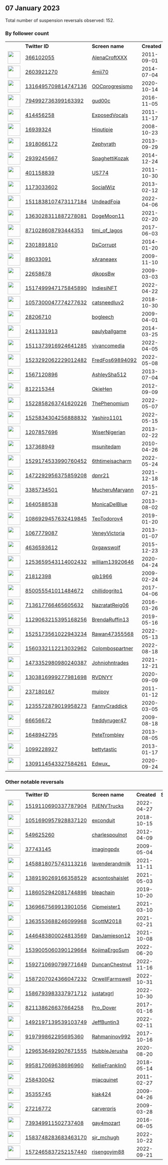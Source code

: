 
## 07 January 2023
Total number of suspension reversals observed: 152.

### By follower count
<table><tr><th></th><th align="left">Twitter ID</th><th align="left">Screen name</th>
<th align="left">Created</th><th align="left">Status</th><th align="left">Suspended</th><th align="left">Followers</th>
<tr><td><a href="https://pbs.twimg.com/profile_images/1569154689589190656/qghULSB3_normal.jpg"><img src="https://pbs.twimg.com/profile_images/1569154689589190656/qghULSB3_normal.jpg" width="40px" height="40px" align="center"/></a></td><td><a href="https://twitter.com/intent/user?user_id=366102055">366102055</a></td><td><a href="https://twitter.com/AlenaCroftXXX">AlenaCroftXXX</a></td><td>2011-09-01</td><td align="center"></td><td>2022-12-15</td><td>305977</td></tr>
<tr><td><a href="https://pbs.twimg.com/profile_images/1611446646134415366/zNNdDrfW_normal.jpg"><img src="https://pbs.twimg.com/profile_images/1611446646134415366/zNNdDrfW_normal.jpg" width="40px" height="40px" align="center"/></a></td><td><a href="https://twitter.com/intent/user?user_id=2603921270">2603921270</a></td><td><a href="https://twitter.com/4mii70">4mii70</a></td><td>2014-07-04</td><td align="center"></td><td>2022-12-21</td><td>282299</td></tr>
<tr><td><a href="https://pbs.twimg.com/profile_images/1609560662178516994/S2bBnRr5_normal.jpg"><img src="https://pbs.twimg.com/profile_images/1609560662178516994/S2bBnRr5_normal.jpg" width="40px" height="40px" align="center"/></a></td><td><a href="https://twitter.com/intent/user?user_id=1316495709814747136">1316495709814747136</a></td><td><a href="https://twitter.com/OOCprogresismo">OOCprogresismo</a></td><td>2020-10-14</td><td align="center"></td><td>2023-01-01</td><td>158246</td></tr>
<tr><td><a href="https://pbs.twimg.com/profile_images/1313255895363661826/TdxRRqHe_normal.jpg"><img src="https://pbs.twimg.com/profile_images/1313255895363661826/TdxRRqHe_normal.jpg" width="40px" height="40px" align="center"/></a></td><td><a href="https://twitter.com/intent/user?user_id=794992736399163392">794992736399163392</a></td><td><a href="https://twitter.com/gud00c">gud00c</a></td><td>2016-11-05</td><td align="center"></td><td>2022-11-25</td><td>138606</td></tr>
<tr><td><a href="https://pbs.twimg.com/profile_images/1478829906331119619/tadDpH1G_normal.jpg"><img src="https://pbs.twimg.com/profile_images/1478829906331119619/tadDpH1G_normal.jpg" width="40px" height="40px" align="center"/></a></td><td><a href="https://twitter.com/intent/user?user_id=414456258">414456258</a></td><td><a href="https://twitter.com/ExposedVocals">ExposedVocals</a></td><td>2011-11-17</td><td align="center"></td><td>2022-12-30</td><td>127209</td></tr>
<tr><td><a href="https://pbs.twimg.com/profile_images/3212071244/52340fcb91e6ebb5990e496b8f4cc083_normal.png"><img src="https://pbs.twimg.com/profile_images/3212071244/52340fcb91e6ebb5990e496b8f4cc083_normal.png" width="40px" height="40px" align="center"/></a></td><td><a href="https://twitter.com/intent/user?user_id=16939324">16939324</a></td><td><a href="https://twitter.com/Hiqutipie">Hiqutipie</a></td><td>2008-10-23</td><td align="center"></td><td>2022-12-23</td><td>115659</td></tr>
<tr><td><a href="https://pbs.twimg.com/profile_images/1611269343697936384/v3Ejyr5B_normal.jpg"><img src="https://pbs.twimg.com/profile_images/1611269343697936384/v3Ejyr5B_normal.jpg" width="40px" height="40px" align="center"/></a></td><td><a href="https://twitter.com/intent/user?user_id=1918066172">1918066172</a></td><td><a href="https://twitter.com/Zephyrath">Zephyrath</a></td><td>2013-09-29</td><td align="center"></td><td>2022-12-07</td><td>93664</td></tr>
<tr><td><a href="https://pbs.twimg.com/profile_images/1619948827598884864/EHAFZ69i_normal.jpg"><img src="https://pbs.twimg.com/profile_images/1619948827598884864/EHAFZ69i_normal.jpg" width="40px" height="40px" align="center"/></a></td><td><a href="https://twitter.com/intent/user?user_id=2939245667">2939245667</a></td><td><a href="https://twitter.com/SpaghettiKozak">SpaghettiKozak</a></td><td>2014-12-24</td><td align="center"></td><td>2022-11-24</td><td>42134</td></tr>
<tr><td><a href="https://pbs.twimg.com/profile_images/717890908012879872/7A88qq9c_normal.jpg"><img src="https://pbs.twimg.com/profile_images/717890908012879872/7A88qq9c_normal.jpg" width="40px" height="40px" align="center"/></a></td><td><a href="https://twitter.com/intent/user?user_id=401158839">401158839</a></td><td><a href="https://twitter.com/US774">US774</a></td><td>2011-10-30</td><td align="center"></td><td>2022-12-30</td><td>38135</td></tr>
<tr><td><a href="https://pbs.twimg.com/profile_images/666341921351036929/0AKCi4_i_normal.jpg"><img src="https://pbs.twimg.com/profile_images/666341921351036929/0AKCi4_i_normal.jpg" width="40px" height="40px" align="center"/></a></td><td><a href="https://twitter.com/intent/user?user_id=1173033602">1173033602</a></td><td><a href="https://twitter.com/SocialWiz">SocialWiz</a></td><td>2013-02-12</td><td align="center"></td><td>2022-12-20</td><td>33546</td></tr>
<tr><td><a href="https://pbs.twimg.com/profile_images/1517330264204234753/2-YEQne6_normal.jpg"><img src="https://pbs.twimg.com/profile_images/1517330264204234753/2-YEQne6_normal.jpg" width="40px" height="40px" align="center"/></a></td><td><a href="https://twitter.com/intent/user?user_id=1511838107473117184">1511838107473117184</a></td><td><a href="https://twitter.com/UndeadFoia">UndeadFoia</a></td><td>2022-04-06</td><td align="center"></td><td>2022-08-05</td><td>33544</td></tr>
<tr><td><a href="https://pbs.twimg.com/profile_images/1482495984794062849/Kz0dzsY1_normal.jpg"><img src="https://pbs.twimg.com/profile_images/1482495984794062849/Kz0dzsY1_normal.jpg" width="40px" height="40px" align="center"/></a></td><td><a href="https://twitter.com/intent/user?user_id=1363028311887278081">1363028311887278081</a></td><td><a href="https://twitter.com/DogeMoon11">DogeMoon11</a></td><td>2021-02-20</td><td align="center">👋</td><td>2022-12-17</td><td>21782</td></tr>
<tr><td><a href="https://pbs.twimg.com/profile_images/1614524560124026880/BjlRSEkq_normal.jpg"><img src="https://pbs.twimg.com/profile_images/1614524560124026880/BjlRSEkq_normal.jpg" width="40px" height="40px" align="center"/></a></td><td><a href="https://twitter.com/intent/user?user_id=871028608793444353">871028608793444353</a></td><td><a href="https://twitter.com/timi_of_lagos">timi_of_lagos</a></td><td>2017-06-03</td><td align="center"></td><td></td><td>21586</td></tr>
<tr><td><a href="https://pbs.twimg.com/profile_images/1585971291621888002/SOeCFyjn_normal.jpg"><img src="https://pbs.twimg.com/profile_images/1585971291621888002/SOeCFyjn_normal.jpg" width="40px" height="40px" align="center"/></a></td><td><a href="https://twitter.com/intent/user?user_id=2301891810">2301891810</a></td><td><a href="https://twitter.com/DsCorrupt">DsCorrupt</a></td><td>2014-01-20</td><td align="center"></td><td>2023-01-05</td><td>19296</td></tr>
<tr><td><a href="https://pbs.twimg.com/profile_images/988169114073124870/rmkRi2F3_normal.jpg"><img src="https://pbs.twimg.com/profile_images/988169114073124870/rmkRi2F3_normal.jpg" width="40px" height="40px" align="center"/></a></td><td><a href="https://twitter.com/intent/user?user_id=89033091">89033091</a></td><td><a href="https://twitter.com/xAraneaex">xAraneaex</a></td><td>2009-11-10</td><td align="center"></td><td>2023-01-02</td><td>10259</td></tr>
<tr><td><a href="https://pbs.twimg.com/profile_images/1086307920940285953/UKPSZ1ym_normal.jpg"><img src="https://pbs.twimg.com/profile_images/1086307920940285953/UKPSZ1ym_normal.jpg" width="40px" height="40px" align="center"/></a></td><td><a href="https://twitter.com/intent/user?user_id=22658678">22658678</a></td><td><a href="https://twitter.com/djkopsBw">djkopsBw</a></td><td>2009-03-03</td><td align="center"></td><td>2022-09-18</td><td>7300</td></tr>
<tr><td><a href="https://pbs.twimg.com/profile_images/1579454585915281408/hy4c2Zgw_normal.jpg"><img src="https://pbs.twimg.com/profile_images/1579454585915281408/hy4c2Zgw_normal.jpg" width="40px" height="40px" align="center"/></a></td><td><a href="https://twitter.com/intent/user?user_id=1517499947175845890">1517499947175845890</a></td><td><a href="https://twitter.com/IndiesiNFT">IndiesiNFT</a></td><td>2022-04-22</td><td align="center"></td><td>2022-12-01</td><td>5614</td></tr>
<tr><td><a href="https://pbs.twimg.com/profile_images/1611524812328812544/hlEZAWBI_normal.jpg"><img src="https://pbs.twimg.com/profile_images/1611524812328812544/hlEZAWBI_normal.jpg" width="40px" height="40px" align="center"/></a></td><td><a href="https://twitter.com/intent/user?user_id=1057300047774277632">1057300047774277632</a></td><td><a href="https://twitter.com/catsneedluv2">catsneedluv2</a></td><td>2018-10-30</td><td align="center"></td><td>2022-03-17</td><td>4628</td></tr>
<tr><td><a href="https://pbs.twimg.com/profile_images/425314260/weedthumb_normal.jpg"><img src="https://pbs.twimg.com/profile_images/425314260/weedthumb_normal.jpg" width="40px" height="40px" align="center"/></a></td><td><a href="https://twitter.com/intent/user?user_id=28206710">28206710</a></td><td><a href="https://twitter.com/bogleech">bogleech</a></td><td>2009-04-01</td><td align="center"></td><td>2022-11-06</td><td>4461</td></tr>
<tr><td><a href="https://pbs.twimg.com/profile_images/573264629658361856/Ix2IeWKe_normal.jpeg"><img src="https://pbs.twimg.com/profile_images/573264629658361856/Ix2IeWKe_normal.jpeg" width="40px" height="40px" align="center"/></a></td><td><a href="https://twitter.com/intent/user?user_id=2411331913">2411331913</a></td><td><a href="https://twitter.com/paulyballgame">paulyballgame</a></td><td>2014-03-25</td><td align="center"></td><td></td><td>4447</td></tr>
<tr><td><a href="https://pbs.twimg.com/profile_images/1607959505652056072/IzZGW7bd_normal.jpg"><img src="https://pbs.twimg.com/profile_images/1607959505652056072/IzZGW7bd_normal.jpg" width="40px" height="40px" align="center"/></a></td><td><a href="https://twitter.com/intent/user?user_id=1511373916924641285">1511373916924641285</a></td><td><a href="https://twitter.com/vivancomedia">vivancomedia</a></td><td>2022-04-05</td><td align="center"></td><td>2023-01-05</td><td>3731</td></tr>
<tr><td><a href="https://pbs.twimg.com/profile_images/1599357410665062400/WV6AXybO_normal.jpg"><img src="https://pbs.twimg.com/profile_images/1599357410665062400/WV6AXybO_normal.jpg" width="40px" height="40px" align="center"/></a></td><td><a href="https://twitter.com/intent/user?user_id=1523292062229012482">1523292062229012482</a></td><td><a href="https://twitter.com/FredFos69894092">FredFos69894092</a></td><td>2022-05-08</td><td align="center"></td><td>2022-12-25</td><td>3632</td></tr>
<tr><td><a href="https://pbs.twimg.com/profile_images/1338911327650246657/EQkVH8Lf_normal.jpg"><img src="https://pbs.twimg.com/profile_images/1338911327650246657/EQkVH8Lf_normal.jpg" width="40px" height="40px" align="center"/></a></td><td><a href="https://twitter.com/intent/user?user_id=1567120896">1567120896</a></td><td><a href="https://twitter.com/AshleySha512">AshleySha512</a></td><td>2013-07-04</td><td align="center"></td><td>2022-07-09</td><td>3534</td></tr>
<tr><td><a href="https://pbs.twimg.com/profile_images/1226130663419654146/k9KbPBM1_normal.jpg"><img src="https://pbs.twimg.com/profile_images/1226130663419654146/k9KbPBM1_normal.jpg" width="40px" height="40px" align="center"/></a></td><td><a href="https://twitter.com/intent/user?user_id=812215344">812215344</a></td><td><a href="https://twitter.com/OkieHen">OkieHen</a></td><td>2012-09-09</td><td align="center"></td><td></td><td>3336</td></tr>
<tr><td><a href="https://pbs.twimg.com/profile_images/1644758505398714371/idIUTXVH_normal.jpg"><img src="https://pbs.twimg.com/profile_images/1644758505398714371/idIUTXVH_normal.jpg" width="40px" height="40px" align="center"/></a></td><td><a href="https://twitter.com/intent/user?user_id=1522858263741620226">1522858263741620226</a></td><td><a href="https://twitter.com/ThePhenomium">ThePhenomium</a></td><td>2022-05-07</td><td align="center"></td><td>2022-09-12</td><td>3251</td></tr>
<tr><td><a href="https://pbs.twimg.com/profile_images/1634053718445309954/bN7biJ2A_normal.jpg"><img src="https://pbs.twimg.com/profile_images/1634053718445309954/bN7biJ2A_normal.jpg" width="40px" height="40px" align="center"/></a></td><td><a href="https://twitter.com/intent/user?user_id=1525834304256888832">1525834304256888832</a></td><td><a href="https://twitter.com/Yashiro1101">Yashiro1101</a></td><td>2022-05-15</td><td align="center"></td><td>2022-11-21</td><td>3041</td></tr>
<tr><td><a href="https://pbs.twimg.com/profile_images/1621438244159111169/9j7jx1xQ_normal.jpg"><img src="https://pbs.twimg.com/profile_images/1621438244159111169/9j7jx1xQ_normal.jpg" width="40px" height="40px" align="center"/></a></td><td><a href="https://twitter.com/intent/user?user_id=1207857696">1207857696</a></td><td><a href="https://twitter.com/WiserNigerian">WiserNigerian</a></td><td>2013-02-22</td><td align="center"></td><td>2022-12-30</td><td>2943</td></tr>
<tr><td><a href="https://pbs.twimg.com/profile_images/815702027321966592/Bz8qbFpP_normal.jpg"><img src="https://pbs.twimg.com/profile_images/815702027321966592/Bz8qbFpP_normal.jpg" width="40px" height="40px" align="center"/></a></td><td><a href="https://twitter.com/intent/user?user_id=137368949">137368949</a></td><td><a href="https://twitter.com/msunitedam">msunitedam</a></td><td>2010-04-26</td><td align="center"></td><td>2022-10-27</td><td>2744</td></tr>
<tr><td><a href="https://pbs.twimg.com/profile_images/1547292298114916354/GoNBLYF-_normal.jpg"><img src="https://pbs.twimg.com/profile_images/1547292298114916354/GoNBLYF-_normal.jpg" width="40px" height="40px" align="center"/></a></td><td><a href="https://twitter.com/intent/user?user_id=1529174533990760452">1529174533990760452</a></td><td><a href="https://twitter.com/6thtimeisacharm">6thtimeisacharm</a></td><td>2022-05-24</td><td align="center"></td><td>2022-10-19</td><td>2333</td></tr>
<tr><td><a href="https://pbs.twimg.com/profile_images/1639993149014568961/6RxeD5NE_normal.jpg"><img src="https://pbs.twimg.com/profile_images/1639993149014568961/6RxeD5NE_normal.jpg" width="40px" height="40px" align="center"/></a></td><td><a href="https://twitter.com/intent/user?user_id=1472292956375859208">1472292956375859208</a></td><td><a href="https://twitter.com/dpnr21">dpnr21</a></td><td>2021-12-18</td><td align="center"></td><td>2022-11-08</td><td>2184</td></tr>
<tr><td><a href="https://pbs.twimg.com/profile_images/1451990086082568192/Mr1-wIY9_normal.jpg"><img src="https://pbs.twimg.com/profile_images/1451990086082568192/Mr1-wIY9_normal.jpg" width="40px" height="40px" align="center"/></a></td><td><a href="https://twitter.com/intent/user?user_id=3385734501">3385734501</a></td><td><a href="https://twitter.com/MucheruMaryann">MucheruMaryann</a></td><td>2015-07-21</td><td align="center"></td><td>2022-12-30</td><td>1889</td></tr>
<tr><td><a href="https://pbs.twimg.com/profile_images/1611141106200154113/URPXBbBJ_normal.jpg"><img src="https://pbs.twimg.com/profile_images/1611141106200154113/URPXBbBJ_normal.jpg" width="40px" height="40px" align="center"/></a></td><td><a href="https://twitter.com/intent/user?user_id=1640588538">1640588538</a></td><td><a href="https://twitter.com/MonicaDelBlue">MonicaDelBlue</a></td><td>2013-08-02</td><td align="center"></td><td></td><td>1652</td></tr>
<tr><td><a href="https://pbs.twimg.com/profile_images/1486487394945835009/u1UfkzaZ_normal.jpg"><img src="https://pbs.twimg.com/profile_images/1486487394945835009/u1UfkzaZ_normal.jpg" width="40px" height="40px" align="center"/></a></td><td><a href="https://twitter.com/intent/user?user_id=1086929457632419845">1086929457632419845</a></td><td><a href="https://twitter.com/TeoTodorov4">TeoTodorov4</a></td><td>2019-01-20</td><td align="center"></td><td>2022-07-26</td><td>1648</td></tr>
<tr><td><a href="https://pbs.twimg.com/profile_images/1093046019850469376/JmaQ9rTT_normal.jpg"><img src="https://pbs.twimg.com/profile_images/1093046019850469376/JmaQ9rTT_normal.jpg" width="40px" height="40px" align="center"/></a></td><td><a href="https://twitter.com/intent/user?user_id=1067779087">1067779087</a></td><td><a href="https://twitter.com/VeneyVictoria">VeneyVictoria</a></td><td>2013-01-07</td><td align="center"></td><td></td><td>1522</td></tr>
<tr><td><a href="https://pbs.twimg.com/profile_images/1641662788501397507/dQbzagmH_normal.jpg"><img src="https://pbs.twimg.com/profile_images/1641662788501397507/dQbzagmH_normal.jpg" width="40px" height="40px" align="center"/></a></td><td><a href="https://twitter.com/intent/user?user_id=4636593612">4636593612</a></td><td><a href="https://twitter.com/0xgawswolf">0xgawswolf</a></td><td>2015-12-23</td><td align="center"></td><td>2022-12-13</td><td>1483</td></tr>
<tr><td><a href="https://pbs.twimg.com/profile_images/1253659756041994240/Ag2Q_J0W_normal.jpg"><img src="https://pbs.twimg.com/profile_images/1253659756041994240/Ag2Q_J0W_normal.jpg" width="40px" height="40px" align="center"/></a></td><td><a href="https://twitter.com/intent/user?user_id=1253659543114002432">1253659543114002432</a></td><td><a href="https://twitter.com/william13920646">william13920646</a></td><td>2020-04-24</td><td align="center"></td><td>2022-12-22</td><td>1436</td></tr>
<tr><td><a href="https://pbs.twimg.com/profile_images/1547214577082966016/UF7kOJ4Z_normal.jpg"><img src="https://pbs.twimg.com/profile_images/1547214577082966016/UF7kOJ4Z_normal.jpg" width="40px" height="40px" align="center"/></a></td><td><a href="https://twitter.com/intent/user?user_id=21812398">21812398</a></td><td><a href="https://twitter.com/gjb1966">gjb1966</a></td><td>2009-02-24</td><td align="center"></td><td>2022-10-21</td><td>1255</td></tr>
<tr><td><a href="https://pbs.twimg.com/profile_images/850058355519488001/ioo1aBJt_normal.jpg"><img src="https://pbs.twimg.com/profile_images/850058355519488001/ioo1aBJt_normal.jpg" width="40px" height="40px" align="center"/></a></td><td><a href="https://twitter.com/intent/user?user_id=850055541011484672">850055541011484672</a></td><td><a href="https://twitter.com/chillidogrito1">chillidogrito1</a></td><td>2017-04-06</td><td align="center"></td><td>2022-10-29</td><td>1231</td></tr>
<tr><td><a href="https://pbs.twimg.com/profile_images/765267406759587840/n1d9LFvs_normal.jpg"><img src="https://pbs.twimg.com/profile_images/765267406759587840/n1d9LFvs_normal.jpg" width="40px" height="40px" align="center"/></a></td><td><a href="https://twitter.com/intent/user?user_id=713617766465605632">713617766465605632</a></td><td><a href="https://twitter.com/NazratatReig06">NazratatReig06</a></td><td>2016-03-26</td><td align="center"></td><td>2022-12-03</td><td>1149</td></tr>
<tr><td><a href="https://pbs.twimg.com/profile_images/1558387612699791361/Y0l44Gsp_normal.jpg"><img src="https://pbs.twimg.com/profile_images/1558387612699791361/Y0l44Gsp_normal.jpg" width="40px" height="40px" align="center"/></a></td><td><a href="https://twitter.com/intent/user?user_id=1129063215395168256">1129063215395168256</a></td><td><a href="https://twitter.com/BrendaRuffin13">BrendaRuffin13</a></td><td>2019-05-16</td><td align="center"></td><td>2022-12-23</td><td>1119</td></tr>
<tr><td><a href="https://pbs.twimg.com/profile_images/1525908039597015044/5WjynoLd_normal.jpg"><img src="https://pbs.twimg.com/profile_images/1525908039597015044/5WjynoLd_normal.jpg" width="40px" height="40px" align="center"/></a></td><td><a href="https://twitter.com/intent/user?user_id=1525173561022943234">1525173561022943234</a></td><td><a href="https://twitter.com/Rawan47355568">Rawan47355568</a></td><td>2022-05-13</td><td align="center"></td><td>2023-01-06</td><td>1115</td></tr>
<tr><td><a href="https://pbs.twimg.com/profile_images/1560332493613678594/kn6N-e_f_normal.png"><img src="https://pbs.twimg.com/profile_images/1560332493613678594/kn6N-e_f_normal.png" width="40px" height="40px" align="center"/></a></td><td><a href="https://twitter.com/intent/user?user_id=1560332112213032962">1560332112213032962</a></td><td><a href="https://twitter.com/Colombospartner">Colombospartner</a></td><td>2022-08-18</td><td align="center"></td><td>2022-12-11</td><td>1102</td></tr>
<tr><td><a href="https://pbs.twimg.com/profile_images/1642372260307582978/ABa0lgtn_normal.jpg"><img src="https://pbs.twimg.com/profile_images/1642372260307582978/ABa0lgtn_normal.jpg" width="40px" height="40px" align="center"/></a></td><td><a href="https://twitter.com/intent/user?user_id=1473352980980240387">1473352980980240387</a></td><td><a href="https://twitter.com/Johnjohntrades">Johnjohntrades</a></td><td>2021-12-21</td><td align="center"></td><td>2023-01-04</td><td>1094</td></tr>
<tr><td><a href="https://pbs.twimg.com/profile_images/1613033178494640132/_jpDXRwC_normal.jpg"><img src="https://pbs.twimg.com/profile_images/1613033178494640132/_jpDXRwC_normal.jpg" width="40px" height="40px" align="center"/></a></td><td><a href="https://twitter.com/intent/user?user_id=1303816999277981698">1303816999277981698</a></td><td><a href="https://twitter.com/RVDNYY">RVDNYY</a></td><td>2020-09-09</td><td align="center"></td><td></td><td>1053</td></tr>
<tr><td><a href="https://pbs.twimg.com/profile_images/1616499363660042240/EF46WRsZ_normal.jpg"><img src="https://pbs.twimg.com/profile_images/1616499363660042240/EF46WRsZ_normal.jpg" width="40px" height="40px" align="center"/></a></td><td><a href="https://twitter.com/intent/user?user_id=237180167">237180167</a></td><td><a href="https://twitter.com/muipoy">muipoy</a></td><td>2011-01-12</td><td align="center">🔒</td><td>2023-01-01</td><td>920</td></tr>
<tr><td><a href="https://pbs.twimg.com/profile_images/1395518770995728384/ctVicRRR_normal.jpg"><img src="https://pbs.twimg.com/profile_images/1395518770995728384/ctVicRRR_normal.jpg" width="40px" height="40px" align="center"/></a></td><td><a href="https://twitter.com/intent/user?user_id=1235572879019958273">1235572879019958273</a></td><td><a href="https://twitter.com/FannyCraddick">FannyCraddick</a></td><td>2020-03-05</td><td align="center"></td><td>2022-07-16</td><td>900</td></tr>
<tr><td><a href="https://pbs.twimg.com/profile_images/725258089490833408/9PKCRr_H_normal.jpg"><img src="https://pbs.twimg.com/profile_images/725258089490833408/9PKCRr_H_normal.jpg" width="40px" height="40px" align="center"/></a></td><td><a href="https://twitter.com/intent/user?user_id=66656672">66656672</a></td><td><a href="https://twitter.com/freddyruger47">freddyruger47</a></td><td>2009-08-18</td><td align="center"></td><td></td><td>815</td></tr>
<tr><td><a href="https://abs.twimg.com/sticky/default_profile_images/default_profile_normal.png"><img src="https://abs.twimg.com/sticky/default_profile_images/default_profile_normal.png" width="40px" height="40px" align="center"/></a></td><td><a href="https://twitter.com/intent/user?user_id=1648942795">1648942795</a></td><td><a href="https://twitter.com/PeteTrombley">PeteTrombley</a></td><td>2013-08-05</td><td align="center"></td><td>2022-07-17</td><td>777</td></tr>
<tr><td><a href="https://pbs.twimg.com/profile_images/1611418484721729561/stW5srDC_normal.jpg"><img src="https://pbs.twimg.com/profile_images/1611418484721729561/stW5srDC_normal.jpg" width="40px" height="40px" align="center"/></a></td><td><a href="https://twitter.com/intent/user?user_id=1099228927">1099228927</a></td><td><a href="https://twitter.com/bettytastic">bettytastic</a></td><td>2013-01-17</td><td align="center"></td><td></td><td>742</td></tr>
<tr><td><a href="https://pbs.twimg.com/profile_images/1630643847263862799/XVgCAM1H_normal.jpg"><img src="https://pbs.twimg.com/profile_images/1630643847263862799/XVgCAM1H_normal.jpg" width="40px" height="40px" align="center"/></a></td><td><a href="https://twitter.com/intent/user?user_id=1309114543327584261">1309114543327584261</a></td><td><a href="https://twitter.com/Edwux_">Edwux_</a></td><td>2020-09-24</td><td align="center"></td><td>2023-01-02</td><td>704</td></tr>
</table>

### Other notable reversals
<table><tr><th></th><th align="left">Twitter ID</th><th align="left">Screen name</th>
<th align="left">Created</th><th align="left">Status</th><th align="left">Suspended</th><th align="left">Followers</th>
<tr><td><a href="https://pbs.twimg.com/profile_images/1532122936680669185/RVfBTfC__normal.jpg"><img src="https://pbs.twimg.com/profile_images/1532122936680669185/RVfBTfC__normal.jpg" width="40px" height="40px" align="center"/></a></td><td><a href="https://twitter.com/intent/user?user_id=1519110690337787904">1519110690337787904</a></td><td><a href="https://twitter.com/PJENVTrucks">PJENVTrucks</a></td><td>2022-04-27</td><td align="center"></td><td>2022-12-23</td><td>264</td></tr>
<tr><td><a href="https://pbs.twimg.com/profile_images/1590347108632117248/gIGSisYq_normal.jpg"><img src="https://pbs.twimg.com/profile_images/1590347108632117248/gIGSisYq_normal.jpg" width="40px" height="40px" align="center"/></a></td><td><a href="https://twitter.com/intent/user?user_id=1051690957928837120">1051690957928837120</a></td><td><a href="https://twitter.com/exconduit">exconduit</a></td><td>2018-10-15</td><td align="center"></td><td>2022-12-08</td><td>95</td></tr>
<tr><td><a href="https://abs.twimg.com/sticky/default_profile_images/default_profile_normal.png"><img src="https://abs.twimg.com/sticky/default_profile_images/default_profile_normal.png" width="40px" height="40px" align="center"/></a></td><td><a href="https://twitter.com/intent/user?user_id=549625260">549625260</a></td><td><a href="https://twitter.com/charlespoulnot">charlespoulnot</a></td><td>2012-04-09</td><td align="center"></td><td>2022-12-29</td><td>228</td></tr>
<tr><td><a href="https://pbs.twimg.com/profile_images/1570584710870609920/nV_DQl8x_normal.jpg"><img src="https://pbs.twimg.com/profile_images/1570584710870609920/nV_DQl8x_normal.jpg" width="40px" height="40px" align="center"/></a></td><td><a href="https://twitter.com/intent/user?user_id=37743145">37743145</a></td><td><a href="https://twitter.com/imagingpdx">imagingpdx</a></td><td>2009-05-04</td><td align="center"></td><td>2022-12-23</td><td>671</td></tr>
<tr><td><a href="https://pbs.twimg.com/profile_images/1509288698222891011/pLmBX-hZ_normal.jpg"><img src="https://pbs.twimg.com/profile_images/1509288698222891011/pLmBX-hZ_normal.jpg" width="40px" height="40px" align="center"/></a></td><td><a href="https://twitter.com/intent/user?user_id=1458818075743113216">1458818075743113216</a></td><td><a href="https://twitter.com/lavenderandmilk">lavenderandmilk</a></td><td>2021-11-11</td><td align="center">🔒</td><td>2023-01-03</td><td>412</td></tr>
<tr><td><a href="https://pbs.twimg.com/profile_images/1455882557824831489/q1QxLksh_normal.jpg"><img src="https://pbs.twimg.com/profile_images/1455882557824831489/q1QxLksh_normal.jpg" width="40px" height="40px" align="center"/></a></td><td><a href="https://twitter.com/intent/user?user_id=1389190269166358529">1389190269166358529</a></td><td><a href="https://twitter.com/acsontoshaislet">acsontoshaislet</a></td><td>2021-05-03</td><td align="center"></td><td>2023-01-05</td><td>117</td></tr>
<tr><td><a href="https://pbs.twimg.com/profile_images/1355653859859976192/ZAlBkMMV_normal.jpg"><img src="https://pbs.twimg.com/profile_images/1355653859859976192/ZAlBkMMV_normal.jpg" width="40px" height="40px" align="center"/></a></td><td><a href="https://twitter.com/intent/user?user_id=1186052942081744896">1186052942081744896</a></td><td><a href="https://twitter.com/bleachain">bleachain</a></td><td>2019-10-20</td><td align="center"></td><td>2022-12-17</td><td>37</td></tr>
<tr><td><a href="https://pbs.twimg.com/profile_images/1441306641497051136/UbfpZpH9_normal.jpg"><img src="https://pbs.twimg.com/profile_images/1441306641497051136/UbfpZpH9_normal.jpg" width="40px" height="40px" align="center"/></a></td><td><a href="https://twitter.com/intent/user?user_id=1369667569913901056">1369667569913901056</a></td><td><a href="https://twitter.com/Cipmeister1">Cipmeister1</a></td><td>2021-03-10</td><td align="center"></td><td>2022-12-24</td><td>27</td></tr>
<tr><td><a href="https://pbs.twimg.com/profile_images/1521308377938378756/OrBzYcYs_normal.jpg"><img src="https://pbs.twimg.com/profile_images/1521308377938378756/OrBzYcYs_normal.jpg" width="40px" height="40px" align="center"/></a></td><td><a href="https://twitter.com/intent/user?user_id=1363553688246099968">1363553688246099968</a></td><td><a href="https://twitter.com/ScottM2018">ScottM2018</a></td><td>2021-02-21</td><td align="center"></td><td>2022-12-15</td><td>58</td></tr>
<tr><td><a href="https://pbs.twimg.com/profile_images/1446715403305107459/Fyefv-gs_normal.jpg"><img src="https://pbs.twimg.com/profile_images/1446715403305107459/Fyefv-gs_normal.jpg" width="40px" height="40px" align="center"/></a></td><td><a href="https://twitter.com/intent/user?user_id=1446483800024813569">1446483800024813569</a></td><td><a href="https://twitter.com/DanJamieson12">DanJamieson12</a></td><td>2021-10-08</td><td align="center"></td><td>2022-12-12</td><td>293</td></tr>
<tr><td><a href="https://pbs.twimg.com/profile_images/1625669412425723905/Ejkq_quV_normal.jpg"><img src="https://pbs.twimg.com/profile_images/1625669412425723905/Ejkq_quV_normal.jpg" width="40px" height="40px" align="center"/></a></td><td><a href="https://twitter.com/intent/user?user_id=1539005060390129664">1539005060390129664</a></td><td><a href="https://twitter.com/KojimaErgoSum">KojimaErgoSum</a></td><td>2022-06-20</td><td align="center"></td><td>2022-12-16</td><td>307</td></tr>
<tr><td><a href="https://pbs.twimg.com/profile_images/1597717176093495296/mMzxZrqf_normal.jpg"><img src="https://pbs.twimg.com/profile_images/1597717176093495296/mMzxZrqf_normal.jpg" width="40px" height="40px" align="center"/></a></td><td><a href="https://twitter.com/intent/user?user_id=1592710690799771649">1592710690799771649</a></td><td><a href="https://twitter.com/DuncanChestnut">DuncanChestnut</a></td><td>2022-11-16</td><td align="center">👋</td><td>2022-12-27</td><td>96</td></tr>
<tr><td><a href="https://pbs.twimg.com/profile_images/1588154113673596932/NxQWvYgl_normal.jpg"><img src="https://pbs.twimg.com/profile_images/1588154113673596932/NxQWvYgl_normal.jpg" width="40px" height="40px" align="center"/></a></td><td><a href="https://twitter.com/intent/user?user_id=1587207024366047232">1587207024366047232</a></td><td><a href="https://twitter.com/OrwellFarmswell">OrwellFarmswell</a></td><td>2022-10-31</td><td align="center"></td><td>2022-12-16</td><td>121</td></tr>
<tr><td><a href="https://abs.twimg.com/sticky/default_profile_images/default_profile_normal.png"><img src="https://abs.twimg.com/sticky/default_profile_images/default_profile_normal.png" width="40px" height="40px" align="center"/></a></td><td><a href="https://twitter.com/intent/user?user_id=1586793983337971712">1586793983337971712</a></td><td><a href="https://twitter.com/justatxgrl">justatxgrl</a></td><td>2022-10-30</td><td align="center">🚫</td><td>2022-12-29</td><td>3</td></tr>
<tr><td><a href="https://pbs.twimg.com/profile_images/1369467936776220673/Ska3PErb_normal.jpg"><img src="https://pbs.twimg.com/profile_images/1369467936776220673/Ska3PErb_normal.jpg" width="40px" height="40px" align="center"/></a></td><td><a href="https://twitter.com/intent/user?user_id=821138626637664258">821138626637664258</a></td><td><a href="https://twitter.com/Pro_Dover">Pro_Dover</a></td><td>2017-01-16</td><td align="center"></td><td>2022-05-03</td><td>248</td></tr>
<tr><td><a href="https://pbs.twimg.com/profile_images/1596687902859091970/gmzs8bBs_normal.jpg"><img src="https://pbs.twimg.com/profile_images/1596687902859091970/gmzs8bBs_normal.jpg" width="40px" height="40px" align="center"/></a></td><td><a href="https://twitter.com/intent/user?user_id=1492197139539103749">1492197139539103749</a></td><td><a href="https://twitter.com/JeffBuntin3">JeffBuntin3</a></td><td>2022-02-11</td><td align="center"></td><td>2022-12-03</td><td>54</td></tr>
<tr><td><a href="https://abs.twimg.com/sticky/default_profile_images/default_profile_normal.png"><img src="https://abs.twimg.com/sticky/default_profile_images/default_profile_normal.png" width="40px" height="40px" align="center"/></a></td><td><a href="https://twitter.com/intent/user?user_id=919799862295695360">919799862295695360</a></td><td><a href="https://twitter.com/Rahmaninov992">Rahmaninov992</a></td><td>2017-10-16</td><td align="center"></td><td>2022-11-29</td><td>29</td></tr>
<tr><td><a href="https://pbs.twimg.com/profile_images/1537488525175693319/59ogc5AB_normal.jpg"><img src="https://pbs.twimg.com/profile_images/1537488525175693319/59ogc5AB_normal.jpg" width="40px" height="40px" align="center"/></a></td><td><a href="https://twitter.com/intent/user?user_id=1296536492907671555">1296536492907671555</a></td><td><a href="https://twitter.com/HubbleJerusha">HubbleJerusha</a></td><td>2020-08-20</td><td align="center"></td><td>2022-12-29</td><td>21</td></tr>
<tr><td><a href="https://pbs.twimg.com/profile_images/1623151829487071232/DHt4cmHt_normal.jpg"><img src="https://pbs.twimg.com/profile_images/1623151829487071232/DHt4cmHt_normal.jpg" width="40px" height="40px" align="center"/></a></td><td><a href="https://twitter.com/intent/user?user_id=995817069638696960">995817069638696960</a></td><td><a href="https://twitter.com/KellieFranklin0">KellieFranklin0</a></td><td>2018-05-14</td><td align="center"></td><td>2022-12-30</td><td>170</td></tr>
<tr><td><a href="https://pbs.twimg.com/profile_images/477953799013675008/mqeNA-5h_normal.jpeg"><img src="https://pbs.twimg.com/profile_images/477953799013675008/mqeNA-5h_normal.jpeg" width="40px" height="40px" align="center"/></a></td><td><a href="https://twitter.com/intent/user?user_id=258430042">258430042</a></td><td><a href="https://twitter.com/mjacquinet">mjacquinet</a></td><td>2011-02-27</td><td align="center"></td><td>2022-12-02</td><td>214</td></tr>
<tr><td><a href="https://abs.twimg.com/sticky/default_profile_images/default_profile_normal.png"><img src="https://abs.twimg.com/sticky/default_profile_images/default_profile_normal.png" width="40px" height="40px" align="center"/></a></td><td><a href="https://twitter.com/intent/user?user_id=35355745">35355745</a></td><td><a href="https://twitter.com/kjak424">kjak424</a></td><td>2009-04-26</td><td align="center"></td><td>2022-11-25</td><td>4</td></tr>
<tr><td><a href="https://abs.twimg.com/sticky/default_profile_images/default_profile_normal.png"><img src="https://abs.twimg.com/sticky/default_profile_images/default_profile_normal.png" width="40px" height="40px" align="center"/></a></td><td><a href="https://twitter.com/intent/user?user_id=27216772">27216772</a></td><td><a href="https://twitter.com/carverpris">carverpris</a></td><td>2009-03-28</td><td align="center">🔒</td><td>2022-12-28</td><td>1</td></tr>
<tr><td><a href="https://pbs.twimg.com/profile_images/1585412117817180161/U0YxPjMe_normal.jpg"><img src="https://pbs.twimg.com/profile_images/1585412117817180161/U0YxPjMe_normal.jpg" width="40px" height="40px" align="center"/></a></td><td><a href="https://twitter.com/intent/user?user_id=739349911502737408">739349911502737408</a></td><td><a href="https://twitter.com/gay4mozart">gay4mozart</a></td><td>2016-06-05</td><td align="center">🚫</td><td>2023-01-01</td><td>83</td></tr>
<tr><td><a href="https://pbs.twimg.com/profile_images/1611348670506491904/72VnmmvX_normal.jpg"><img src="https://pbs.twimg.com/profile_images/1611348670506491904/72VnmmvX_normal.jpg" width="40px" height="40px" align="center"/></a></td><td><a href="https://twitter.com/intent/user?user_id=1583748283683463170">1583748283683463170</a></td><td><a href="https://twitter.com/sjr_mchugh">sjr_mchugh</a></td><td>2022-10-22</td><td align="center"></td><td>2022-12-14</td><td>168</td></tr>
<tr><td><a href="https://pbs.twimg.com/profile_images/1572659586569744385/yynVJu8y_normal.jpg"><img src="https://pbs.twimg.com/profile_images/1572659586569744385/yynVJu8y_normal.jpg" width="40px" height="40px" align="center"/></a></td><td><a href="https://twitter.com/intent/user?user_id=1572465837252157440">1572465837252157440</a></td><td><a href="https://twitter.com/risengoyim88">risengoyim88</a></td><td>2022-09-21</td><td align="center">👋</td><td>2022-11-30</td><td>12</td></tr>
</table>
